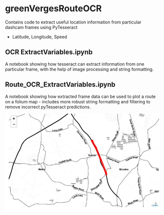 # greenVergesRouteOCR
Contains code to extract useful location information from particular dashcam frames using PyTesseract
- Latitude, Longitude, Speed

## OCR ExtractVariables.ipynb
A notebook showing how tesseract can extract information from one particular frame, with the help of image processing and string formatting.

## Route_OCR_ExtractVariables.ipynb
A notebook showing how extracted frame data can be used to plot a route on a folium map - 
includes more robust string formatting and filtering to remove incorrect pyTesseract predictions. 

![](routeOCR.jpg?raw=true)
